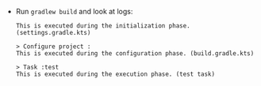 * Run `gradlew build` and look at logs:
    ```
    This is executed during the initialization phase. (settings.gradle.kts)
    
    > Configure project :
    This is executed during the configuration phase. (build.gradle.kts)
    
    > Task :test
    This is executed during the execution phase. (test task)
    ```